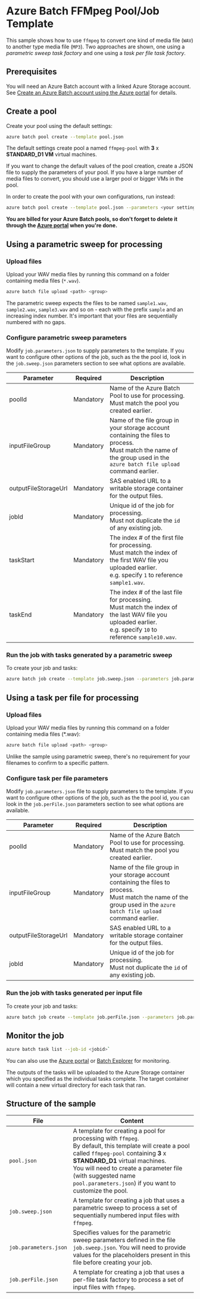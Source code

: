 # Azure Batch FFMpeg Pool/Job Template

This sample shows how to use `ffmpeg` to convert one kind of media file (`WAV`) to another type media file (`MP3`). Two approaches are shown, one using a *parametric sweep task factory* and one using a *task per file task factory*.

## Prerequisites

You will need an Azure Batch account with a linked Azure Storage account. See [Create an Azure Batch account using the Azure portal](https://docs.microsoft.com/azure/batch/batch-account-create-portal) for details.

## Create a pool

Create your pool using the default settings:
``` bash
azure batch pool create --template pool.json
```

The default settings create pool a named `ffmpeg-pool` with **3** x **STANDARD_D1 VM** virtual machines. 

If you want to change the default values of the pool creation,  create a JSON file to supply the parameters of your pool. If you have a large number of media files to convert, you should use a larger pool or bigger VMs in the pool. 

In order to create the pool with your own configurations, run instead:
``` bash
azure batch pool create --template pool.json --parameters <your settings JSON file>
```

**You are billed for your Azure Batch pools, so don't forget to delete it through the [Azure portal](https://portal.azure.com) when you're done.** 

## Using a parametric sweep for processing

### Upload files

Upload your WAV media files by running this command on a folder containing media files (`*.wav`). 

``` bash
azure batch file upload <path> <group>
```
The parametric sweep expects the files to be named `sample1.wav`, `sample2.wav`, `sample3.wav` and so on - each with the prefix `sample` and an increasing index number. It's important that your files are sequentially numbered with no gaps.

### Configure parametric sweep parameters

Modify `job.parameters.json` to supply parameters to the template. If you want to configure other options of the job, such as the the pool id, look in the `job.sweep.json` parameters section to see what options are available.

| Parameter            | Required  | Description                                                                                                                                                                   |                                                                                                                                                                        |
| -------------------- | --------- | ----------------------------------------------------------------------------------------------------------------------------------------------------------------------------- | ---------------------------------------------------------------------------------------------------------------------------------------------------------------------- |
| poolId               | Mandatory | Name of the Azure Batch Pool to use for processing. <br/> Must match the pool you created earlier.                                                                            |                                                                                                                                                                        |
| inputFileGroup       | Mandatory | Name of the file group in your storage account containing the files to process. <br/> Must match the name of the group used in the `azure batch file upload` command earlier. |                                                                                                                                                                        |
| outputFileStorageUrl | Mandatory | SAS enabled URL to a writable storage container for the output files.                                                                                                         |                                                                                                                                                                        |
| jobId                | Mandatory | Unique id of the job for processing. <br/> Must not duplicate the `id` of any existing job.                                                                                   |                                                                                                                                                                        |
| taskStart            | Mandatory | The index # of the first file for processing. <br/>Must match the index of the first WAV file you uploaded earlier. <br/>e.g. specify `1` to reference `sample1.wav`.         |                                                                                                                                                                        |
| taskEnd              | Mandatory | The index # of the last file for processing. <br/>Must match the index of the last WAV file you uploaded earlier. <br/> e.g. specify `10` to reference `sample10.wav`.        |                                                                                                                                                                        |

### Run the job with tasks generated by a parametric sweep

To create your job and tasks:

``` bash
azure batch job create --template job.sweep.json --parameters job.parameters.json
```

## Using a task per file for processing

### Upload files

Upload your WAV media files by running this command on a folder containing media files (*.wav):

``` bash
azure batch file upload <path> <group>
```

Unlike the sample using parametric sweep, there's no requirement for your filenames to confirm to a specific pattern.

### Configure task per file parameters

Modify  `job.parameters.json` file to supply parameters to the template. If you want to configure other options of the job, such as the the pool id, you can look in the `job.perFile.json` parameters section to see what options are available.

| Parameter            | Required  | Description                                                                                                                                                                   |
| -------------------- | --------- | ----------------------------------------------------------------------------------------------------------------------------------------------------------------------------- |
| poolId               | Mandatory | Name of the Azure Batch Pool to use for processing. <br/> Must match the pool you created earlier.                                                                            |
| inputFileGroup       | Mandatory | Name of the file group in your storage account containing the files to process. <br/> Must match the name of the group used in the `azure batch file upload` command earlier. |
| outputFileStorageUrl | Mandatory | SAS enabled URL to a writable storage container for the output files.                                                                                                         |
| jobId                | Mandatory | Unique id of the job for processing. <br/> Must not duplicate the `id` of any existing job.                                                                                   |

### Run the job with tasks generated per input file

To create your job and tasks:
``` bash
azure batch job create --template job.perFile.json --parameters job.parameters.json
```

## Monitor the job

``` bash
azure batch task list --job-id <jobid>`
```
You can also use the [Azure portal](https://portal.azure.com) or [Batch Explorer](https://github.com/Azure/azure-batch-samples/tree/master/CSharp/BatchExplorer) for monitoring.

The outputs of the tasks will be uploaded to the Azure Storage container which you specified as the individual tasks complete.
The target container will contain a new virtual directory for each task that ran.

## Structure of the sample

| File                  | Content                                                                                                                                                                                                                                                                                                                 |
| --------------------- | ----------------------------------------------------------------------------------------------------------------------------------------------------------------------------------------------------------------------------------------------------------------------------------------------------------------------- |
| `pool.json`           | A template for creating a pool for processing with `ffmpeg`. <br/> By default, this template will create a pool called `ffmpeg-pool` containing **3** x **STANDARD_D1** virtual machines.<br/> You will need to create a parameter file (with suggested name `pool.parameters.json`) if you want to customize the pool. |
| `job.sweep.json`      | A template for creating a job that uses a parametric sweep to process a set of sequentially numbered input files with `ffmpeg`.                                                                                                                                                                                         |
| `job.parameters.json` | Specifies values for the parametric sweep parameters defined in the file `job.sweep.json`. You will need to provide values for the placeholders present in this file before creating your job.                                                                                                                          |
| `job.perFile.json`    | A template for creating a job that uses a per-file task factory to process a set of input files with `ffmpeg`.                                                                                                                                                                                                          |
